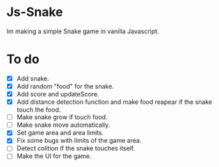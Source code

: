 # Js-Snake
Im making a simple Snake game in vanilla Javascript.

# To do

- [x] Add snake.
- [x] Add random "food" for the snake.
- [x] Add score and updateScore.
- [x] Add distance detection function and make food reapear if the snake touch the food.
- [ ] Make snake grow if touch food.
- [ ] Make snake move automatically.
- [x] Set game area and area limits.
- [x] Fix some bugs with limits of the game area.
- [ ] Detect colition if the snake touches itself.
- [ ] Make the UI for the game.
